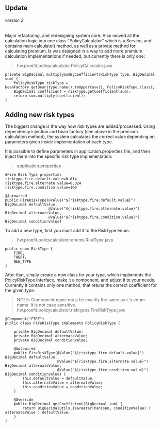 ## Update
###### version 2

Major refactoring, and redesigning system core. Also moved all the calculation logic into one class "PolicyCalculator" which is a Service, and contains main calculate() method, as well as a private method for calculating premium. Is was designed in a way to add more premium calculation implementations if needed, but currently there is only one:
> hw.proofit.policycalculator.PolicyCalculator.java
```
private BigDecimal multiplySumByCoefficient(RiskType type, BigDecimal sum) {
    PolicyRiskType riskType = beanFactory.getBean(type.name().toUpperCase(), PolicyRiskType.class);
    BigDecimal coefficient = riskType.getCoefficient(sum);
    return sum.multiply(coefficient);
}
```


## Adding new risk types

The biggest change is the way how risk types are added/processed. Using dependency injection and bean factory (see above in the premium calculation method), the system calculates the correct value depending on parameters given inside implementation of each type.

It is possible to define parameters in application.properties file, and then inject them into the specific risk type implementation:
> application.properties
```
#Fire Risk Type properties
risktype.fire.default.value=0.014
risktype.fire.alternate.value=0.024
risktype.fire.condition.value=100
```
```
@Autowired
public FireRiskType(@Value("${risktype.fire.default.value}") BigDecimal defaultValue,
                    @Value("${risktype.fire.alternate.value}") BigDecimal alternateValue,
                    @Value("${risktype.fire.condition.value}") BigDecimal conditionValue)
```

To add a new type, first you must add it to the RiskType enum:
> hw.proofit.policycalculator.enums.RiskType.java
```
public enum RiskType {
    FIRE,
    THEFT,
    NEW_TYPE
}
```

After that, simply create a new class for your type, which implements the PolicyRiskType interface, make it a component, and adjust it to your needs. Currently it contains only one method, that retuns the correct coefficient for the given type:
> NOTE: Component name must be exactly the same as it's enum name. It is not case sensitive.
> hw.proofit.policycalculator.risktypes.FireRiskType.java
```
@Component("FIRE")
public class FireRiskType implements PolicyRiskType {

    private BigDecimal defaultValue;
    private BigDecimal alternateValue;
    private BigDecimal conditionValue;

    @Autowired
    public FireRiskType(@Value("${risktype.fire.default.value}") BigDecimal defaultValue,
                        @Value("${risktype.fire.alternate.value}") BigDecimal alternateValue,
                        @Value("${risktype.fire.condition.value}") BigDecimal conditionValue) {
        this.defaultValue = defaultValue;
        this.alternateValue = alternateValue;
        this.conditionValue = conditionValue;
    }

    @Override
    public BigDecimal getCoefficient(BigDecimal sum) {
        return BigDecimalUtils.isGreaterThan(sum, conditionValue) ? alternateValue : defaultValue;
    }
}
```
